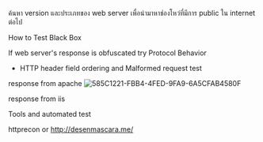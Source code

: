 ค้นหา version และประเภทของ web server เพื่อนำมาหาช่องโหว่ที่มีการ public ใน internet ต่อไป

How to Test Black Box

If web server's response is obfuscated try Protocol Behavior
- HTTP header field ordering  and Malformed request test

response from apache
![585C1221-FBB4-4FED-9FA9-6A5CFAB4580F](https://user-images.githubusercontent.com/60565002/73824181-4a44b880-482c-11ea-9fcf-8c3c7e38c109.png)

response from iis



Tools and automated test

httprecon or http://desenmascara.me/









